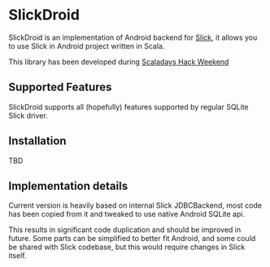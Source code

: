 SlickDroid
==========

SlickDroid is an implementation of Android backend for [Slick](https://github.com/slick/slick), it allows you to use Slick in Android project written in Scala.

This library has been developed during [Scaladays Hack Weekend](http://www.meetup.com/Scala-Berlin-Brandenburg/events/182906492/)

## Supported Features

SlickDroid supports all (hopefully) features supported by regular SQLite Slick driver.


## Installation

TBD

## Implementation details

Current version is heavily based on internal Slick JDBCBackend, most code has been copied from it and tweaked to use native Android SQLite api.

This results in significant code duplication and should be improved in future. Some parts can be simplified to better fit Android, and some could be shared with Slick codebase, but this would require changes in Slick itself.
